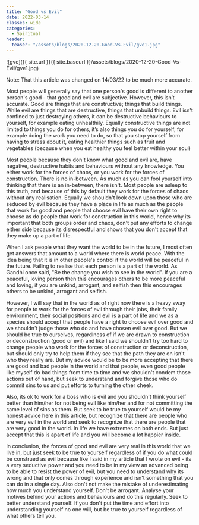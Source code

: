 ```yaml
---
title: "Good vs Evil"
date: 2022-03-14
classes: wide
categories:
  - Spiritual
header:
  teaser: "/assets/blogs/2020-12-20-Good-Vs-Evil/gve1.jpg"
---
```


![gve]({{ site.url }}{{ site.baseurl }}/assets/blogs/2020-12-20-Good-Vs-Evil/gve1.jpg)

Note: That this article was changed on 14/03/22 to be much more accurate.

Most people will generally say that one person's good is different to another person's good - that good and evil are subjective. However, this isn’t accurate. Good are things that are constructive; things that build things. While evil are things that are destructive, things that unbuild things. Evil isn't confined to just destroying others, it can be destructive behaviours to yourself, for example eating unhealthily. Equally constructive things are not limited to things you do for others, it’s also things you do for yourself, for example doing the work you need to do, so that you stop yourself from having to stress about it, eating healthier things such as fruit and vegetables (because when you eat healthy you feel better within your soul) 

Most people because they don't know what good and evil are, have negative, destructive habits and behaviours without any knowledge. You either work for the forces of chaos, or you work for the forces of construction. There is no in-between. As much as you can fool yourself into thinking that there is an in-between, there isn't. Most people are asleep to this truth, and because of this by default they work for the forces of chaos without any realisation. Equally we shouldn't look down upon those who are seduced by evil because they have a place in life as much as the people that work for good and people that choose evil have their own right to choose as do people that work for construction in this world, hence why its important that both groups order and chaos, don't put any efforts to change either side because its disrespectful and shows that you don't accept that they make up a part of life. 

When I ask people what they want the world to be in the future, I most often get answers that amount to a world where there is world peace. With the idea being that it is in other people's control if the world will be peaceful in the future. Failing to realise that each person is a part of the world. As Gandhi once said, "Be the change you wish to see in the world". If you are a peaceful, loving person then this encourages others to be more peaceful and loving, if you are unkind, arrogant, and selfish then this encourages others to be unkind, arrogant and selfish. 

However, I will say that in the world as of right now there is a heavy sway for people to work for the forces of evil through their jobs, their family environment, their social positions and evil is a part of life and we as a species should accept that people have a right to choose evil over good and we shouldn't judge those who do and have chosen evil over good. But we should be true to ourselves, regardlness of if we are drawn to construction or deconstruction (good or evil) and like I said we shouldn't try too hard to change people who work for the forces of construction or deconstruction, but should only try to help them if they see that the path they are on isn't who they really are. But my advice would be to be more accepting that there are good and bad people in the world and that people, even good people like myself do bad things from time to time and we shouldn't condem those actions out of hand, but seek to understand and forgive those who do commit sins to us and put efforts to turning the other cheek.

Also, its ok to work for a boss who is evil and you shouldn't think yourself better than him/her for not being evil like him/her and for not committing the same level of sins as them. But seek to be true to yourself would be my honest advice here in this article, but recognize that there are people who are very evil in the world and seek to recognize that there are people that are very good in the world. In life we have extremes on both ends. But just accept that this is apart of life and you will become a lot happier inside.

In conclusion, the forces of good and evil are very real in this world that we live in, but just seek to be true to yourself regardless of if you do what could be construed as evil because like I said in my article that I wrote on evil - its a very seductive power and you need to be in my view an advanced being to be able to resist the power of evil, but you need to understand why its wrong and that only comes through experience and isn't something that you can do in a single day. Also don't not make the mistake of underestimating how much you understand yourself. Don't be arrogant. Analyse your motives behind your actions and behaviours and do this regularly. Seek to better understand yourself. If you don't put the time and effort into understanding yourself no one will, but be true to yourself regardless of what others tell you.



